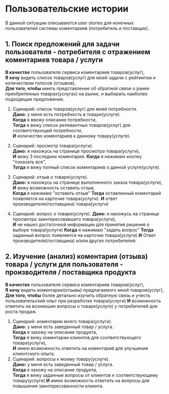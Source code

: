 # Пользовательские истории
В данной ситуации описываются user stories для конечных пользователей системы коментариев (потребитель и поставщик).

## 1. Поиск предложений для задачи пользователя - потребителя с отражением коментариев товара / услуги

**В качестве** пользователя сервиса коментариев товаров(услуг), \
**Я хочу** видеть список товаров(услуг) для моей задачи с рейтингом и количеством голосов (отзывов), \
**Для того, чтобы** иметь представление об обратной связи о ранее приобретенных товарах(услугах) на рынке, и выбирать наиболее подходящие предложения.

1. Сценарий: список товаров(услуг) для моей потребности. \
   **Дано:** у меня есть потребность в товаре(услуге). \
   **Когда** я ввожу описание потребности, \
    **Тогда** я вижу список релевантных товаров(услуг) для соответствующей потребности, \
   **И** количество коментариев к данному товару(услуге).

2. Сценарий: просмотр товара(услуги). \
   **Дано:** я нахожусь на странице просмотра товара(услуги), \
   **И** вижу 3 последних коментария.
   **Когда** я нажимаю кнопку "показать все", \
   **Тогда** я вижу полный список коментариев о данной услуге(услуге).

3. Сценарий: отзыв о товаре(услуге). \
    **Дано:** я нахожусь на странице выполненного заказа товара(услуги), \
    **И** вижу возможность оставить отзыв, \
    **Когда** я нажимаю "оставить отзыв"
    **Тогда** оставленный коментарий появляется на карточке товара(услуги).
    **И** ответ производителя(поставщика) товара(услуги)

4. Сценарий: вопрос о товаре(услуге).
    **Дано:** я нахожусь на странице просмотра заинтересовавшего товара(услуги), \
    **И** не нашел достаточной информации для принятия решения о выборе товара(услуги)
    **Когда** я нажимаю "задать вопрос"
    **Тогда** заданный вопрос появляется на карточке товара(услуги)
    **И** Ответ производителя(поставщика) и/или других потребителей.

## 2. Изучение (анализ) коментария (отзыва) товара / услуги для пользователя - производителя / поставщика продукта

**В качестве** пользователя сервиса коментариев товаров(услуг), \
**Я хочу** видеть коментарии(отзывы) предлагаемого мной товаров(услуг), \
**Для того, чтобы** более детально изучить обратную связь и учесть пользовательский опыт при разработке товара(услуги)
**И** возможность ответить на возникшие вопросы о товаре(услуге) у потребителей для роста продаж.

1. Сценарий: коментарии моего товара(услуги). \
   **Дано:** у меня есть заведенный товар / услуга. \
   **Когда** я захожу на описание продукта, \
   **Тогда** я вижу коментарии клиентов для соответствующего товара(услуги), \
   **И** имею возможность ответить на коментарий для улучшения клиентского опыта.
2. Сценарий: вопросы к моему товару(услуге). \
    **Дано:** у меня есть заведенный товар / услуга. \
    **Когда** я захожу на описание продукта, \
    **Тогда** я вижу заданные вопросы от клиентов к соответствующему товару(услуге)
    **И** имею возможность ответить на вопросы для повышения заинтересованности клиента.